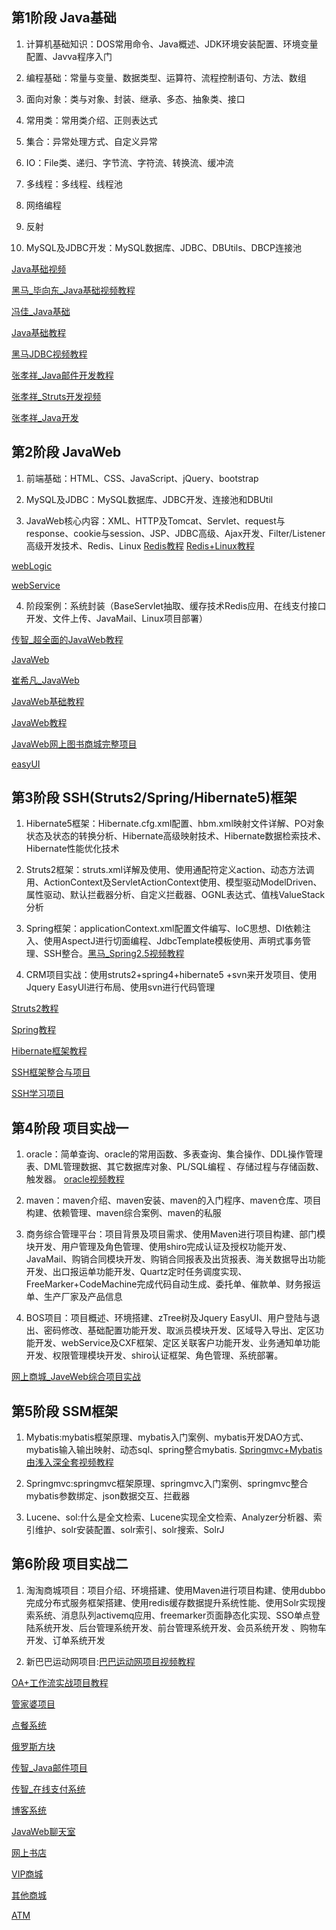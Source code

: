 ## 第1阶段 Java基础

1. 计算机基础知识：DOS常用命令、Java概述、JDK环境安装配置、环境变量配置、Javva程序入门

2. 编程基础：常量与变量、数据类型、运算符、流程控制语句、方法、数组

3. 面向对象：类与对象、封装、继承、多态、抽象类、接口

4. 常用类：常用类介绍、正则表达式

5. 集合：异常处理方式、自定义异常

6. IO：File类、递归、字节流、字符流、转换流、缓冲流

7. 多线程：多线程、线程池

8. 网络编程

9. 反射

10. MySQL及JDBC开发：MySQL数据库、JDBC、DBUtils、DBCP连接池

[Java基础视频](https://pan.baidu.com/s/1hrPatfu?srx#list/path=%2F)

[黑马_毕向东_Java基础视频教程](https://pan.baidu.com/s/1W3MvvoxkjqskEoNKZ-rdvQ#list/path=%2F)

[冯佳_Java基础](https://pan.baidu.com/s/1I31fkNvMQEN5M8iuRzzcFw#list/path=%2F)

[Java基础教程](https://pan.baidu.com/s/1XDf1viERuahVgTvG9YtmJw#list/path=%2F)

[黑马JDBC视频教程](https://pan.baidu.com/s/1cGFtHO?srx#list/path=%2F)

[张孝祥_Java邮件开发教程](https://pan.baidu.com/s/1o8U3YYY#list/path=%2Fsharelink3159865149-725032662002263%2F传智播客_张孝祥_Java邮件开发教程&parentPath=%2Fsharelink3159865149-725032662002263)

[张孝祥_Struts开发视频](https://pan.baidu.com/s/1eR8Pwg6#list/path=%2F)

[张孝祥_Java开发](https://pan.baidu.com/s/1pLxrWnh#list/path=%2F)


## 第2阶段 JavaWeb

1. 前端基础：HTML、CSS、JavaScript、jQuery、bootstrap

2. MySQL及JDBC：MySQL数据库、JDBC开发、连接池和DBUtil

3. JavaWeb核心内容：XML、HTTP及Tomcat、Servlet、request与response、cookie与session、JSP、JDBC高级、Ajax开发、Filter/Listener高级开发技术、Redis、Linux  [Redis教程](https://pan.baidu.com/s/150-CUK5Q55Wl9nuEh1aWqQ#list/path=%2F) [Redis+Linux教程](https://pan.baidu.com/s/1AWX5K90StCbwfH4O5oKIlw#list/path=%2F)

[webLogic](https://pan.baidu.com/s/1UbvWa8vCqJ9Qh4hiYOXo4A)

[webService](https://pan.baidu.com/s/13kNGCelJoAE0UnwQn-A3cw#list/path=%2F)

4. 阶段案例：系统封装（BaseServlet抽取、缓存技术Redis应用、在线支付接口开发、文件上传、JavaMail、Linux项目部署）

[传智_超全面的JavaWeb教程](https://pan.baidu.com/s/16e8uViSLi7rqqAcg1mYwoA#list/path=%2F)

[JavaWeb](https://pan.baidu.com/s/1mIphR3JfbRWjetWHlxRw0g#list/path=%2F)

[崔希凡_JavaWeb](https://pan.baidu.com/s/1JgyKSxG_BrBtt2Av_KHQ8w#list/path=%2F)

[JavaWeb基础教程](https://pan.baidu.com/s/10QUOllMdrjCDgGxeL47S9g#list/path=%2Fsharelink1965084651-547471333874615%2F【阶段01】JavaWeb阶段&parentPath=%2Fsharelink1965084651-547471333874615)

[JavaWeb教程](https://blog.csdn.net/s1547823103/article/details/79768938)

[JavaWeb网上图书商城完整项目](https://pan.baidu.com/s/1jIAtzZS#list/path=%2F)

[easyUI](https://pan.baidu.com/s/183i7QnOE-ST3SIZtfd9LZg#list/path=%2F)

## 第3阶段 SSH(Struts2/Spring/Hibernate5)框架

1. Hibernate5框架：Hibernate.cfg.xml配置、hbm.xml映射文件详解、PO对象状态及状态的转换分析、Hibernate高级映射技术、Hibernate数据检索技术、Hibernate性能优化技术

2. Struts2框架：struts.xml详解及使用、使用通配符定义action、动态方法调用、ActionContext及ServletActionContext使用、模型驱动ModelDriven、属性驱动、默认拦截器分析、自定义拦截器、OGNL表达式、值栈ValueStack分析

3. Spring框架：applicationContext.xml配置文件编写、IoC思想、DI依赖注入、使用AspectJ进行切面编程、JdbcTemplate模板使用、声明式事务管理、SSH整合。[黑马_Spring2.5视频教程](https://pan.baidu.com/s/1pL2HBSJ#list/path=%2F) 

4. CRM项目实战：使用struts2+spring4+hibernate5 +svn来开发项目、使用Jquery EasyUI进行布局、使用svn进行代码管理

[Struts2教程](https://pan.baidu.com/s/1BETmE86CgUvJbDDokJkdnQ#list/path=%2F)

[Spring教程](https://pan.baidu.com/s/1skeIcWu0Fyg7hPXepveBfw#list/path=%2F)

[Hibernate框架教程](https://pan.baidu.com/s/1pf_pEBqjYvfvlZKICE5uAg#list/path=%2F)

[SSH框架整合与项目](https://pan.baidu.com/s/1ICv2u9Tp-XYFyQRtiGWp9g#list/path=%2F)

[SSH学习项目](https://pan.baidu.com/s/1HDhtxO17OsWw9qQGkawRKQ)


## 第4阶段 项目实战一

1. oracle：简单查询、oracle的常用函数、多表查询、集合操作、DDL操作管理表、DML管理数据、其它数据库对象、PL/SQL编程
、存储过程与存储函数、触发器。 [oracle视频教程](https://pan.baidu.com/s/1pLk0HLL#list/path=%2F)

2. maven：maven介绍、maven安装、maven的入门程序、maven仓库、项目构建、依赖管理、maven综合案例、maven的私服

3. 商务综合管理平台：项目背景及项目需求、使用Maven进行项目构建、部门模块开发、用户管理及角色管理、使用shiro完成认证及授权功能开发、JavaMail、购销合同模块开发、购销合同报表及出货报表、海关数据导出功能开发、出口报运单功能开发、Quartz定时任务调度实现、FreeMarker+CodeMachine完成代码自动生成、委托单、催款单、财务报运单、生产厂家及产品信息

4. BOS项目：项目概述、环境搭建、zTree树及Jquery EasyUI、用户登陆与退出、密码修改、基础配置功能开发、取派员模块开发、区域导入导出、定区功能开发、webService及CXF框架、定区关联客户功能开发、业务通知单功能开发、权限管理模块开发、shiro认证框架、角色管理、系统部署。

[网上商城_JaveWeb综合项目实战](https://pan.baidu.com/s/1qQ7mU6nQoHLkj7IeYfTgvQ#list/path=%2F)

## 第5阶段 SSM框架

1. Mybatis:mybatis框架原理、mybatis入门案例、mybatis开发DAO方式、mybatis输入输出映射、动态sql、spring整合mybatis. [Springmvc+Mybatis由浅入深全套视频教程](https://pan.baidu.com/s/1dE97yiX#list/path=%2F)

2. Springmvc:springmvc框架原理、springmvc入门案例、springmvc整合mybatis参数绑定、json数据交互、拦截器

3. Lucene、sol:什么是全文检索、Lucene实现全文检索、Analyzer分析器、索引维护、solr安装配置、solr索引、solr搜索、SolrJ

## 第6阶段 项目实战二

1. 淘淘商城项目：项目介绍、环境搭建、使用Maven进行项目构建、使用dubbo完成分布式服务框架搭建、使用redis缓存数据提升系统性能、使用Solr实现搜索系统、消息队列activemq应用、freemarker页面静态化实现、SSO单点登陆系统开发、后台管理系统开发、前台管理系统开发、会员系统开发 、购物车开发、订单系统开发

2. 新巴巴运动网项目:[巴巴运动网项目视频教程](https://pan.baidu.com/s/1nvLI7ZN#list/path=%2F)

[OA+工作流实战项目教程](https://pan.baidu.com/s/1o7V9Cmu#list/path=%2F)

[管家婆项目](https://pan.baidu.com/s/15N3mrnoc1CEOSOs1Y1ESAg#list/path=%2F)

[点餐系统](https://pan.baidu.com/s/1V08pwQrl8OuWrPbdhf0RyQ#list/path=%2F)

[俄罗斯方块](https://pan.baidu.com/s/1qJRoLgcGS_qU5xPeNsKbig#list/path=%2F)

[传智_Java邮件项目](https://pan.baidu.com/s/1lNHqF6TgLj-42rqI9FLczA#list/path=%2F)

[传智_在线支付系统](https://pan.baidu.com/s/1vtM0a1TwWczhBPsle1klnw#list/path=%2F)

[博客系统](https://pan.baidu.com/s/1kAmsNgm6edu05NrmILdJZw#list/path=%2Fsharelink1965084651-844529456364678%2F第13项目：博客项目(更多视频教程关注【Java帮帮】微信公众号)&parentPath=%2Fsharelink1965084651-844529456364678)

[JavaWeb聊天室](https://pan.baidu.com/s/1a31xeC1PY3FXqedJaoPLmg#list/path=%2Fsharelink1965084651-234981289484568%2F第17项目：javaWeb聊天室(更多视频教程关注【Java帮帮】微信公众号)&parentPath=%2Fsharelink1965084651-234981289484568)

[网上书店](https://pan.baidu.com/s/1oMmb6z-ELUtGmzGnm1K4Gg#list/path=%2Fsharelink1965084651-944253767919001%2F第19项目：网上书店(更多视频教程关注【Java帮帮】微信公众号)&parentPath=%2Fsharelink1965084651-944253767919001)

[VIP商城](https://pan.baidu.com/s/1eCPhXWLcKSDfLtss5D1odg#list/path=%2Fsharelink1965084651-82671460367654%2F第25项目：VIP商城%2FVIP商场&parentPath=%2Fsharelink1965084651-82671460367654)

[其他商城](https://pan.baidu.com/s/1LqR-8sFo7z7TduCjz0Vyxg#list/path=%2F)

[ATM](https://pan.baidu.com/s/1U7eby8v9Dj_RsRvIYM_GwQ#list/path=%2F)















